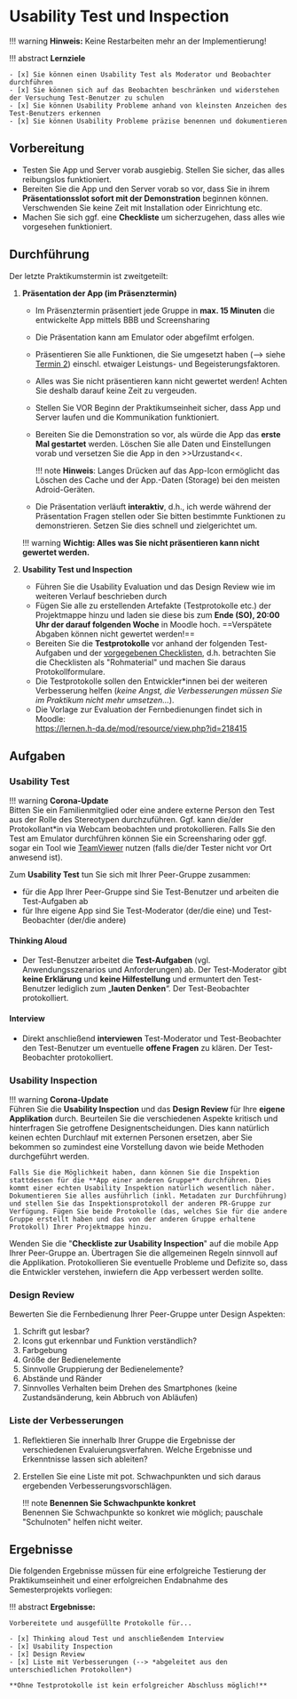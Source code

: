 # Usability Test und Inspection

!!! warning
    **Hinweis:** Keine Restarbeiten mehr an der Implementierung!

!!! abstract 
    **Lernziele**

    - [x] Sie können einen Usability Test als Moderator und Beobachter durchführen
    - [x] Sie können sich auf das Beobachten beschränken und widerstehen der Versuchung Test-Benutzer zu schulen
    - [x] Sie können Usability Probleme anhand von kleinsten Anzeichen des Test-Benutzers erkennen
    - [x] Sie können Usability Probleme präzise benennen und dokumentieren

## Vorbereitung

- Testen Sie App und Server vorab ausgiebig. Stellen Sie sicher, das alles reibungslos funktioniert. 
- Bereiten Sie die App und den Server vorab so vor, dass Sie in ihrem __Präsentationsslot sofort mit der Demonstration__ beginnen können. Verschwenden Sie keine Zeit mit Installation oder Einrichtung etc.  
- Machen Sie sich ggf. eine **Checkliste** um sicherzugehen, dass alles wie vorgesehen funktioniert.

<!--
!!! warning
     **Vorbereitung der Testprotokolle (zu Hause!)**  
     Bereiten Sie die Testprotokolle vor anhand der folgenden Test-Aufgaben und der vorgegebenen Checklisten, d.h. betrachten Sie die Checklisten als "Rohmaterial" und machen Sie daraus Protokollformulare.

   
Die Testprotokolle sollen den Entwickler*innen bei der weiteren Verbesserung helfen (_keine Angst, die Verbesserungen müssen Sie im Praktikum nicht mehr umsetzen..._).

Alle **Protokolle** aus den folgenden Teilaufgaben kommen in die Projektmappe.
-->


## Durchführung

Der letzte Praktikumstermin ist zweitgeteilt:

1. **Präsentation der App (im Präsenztermin)** 
    - Im Präsenztermin präsentiert jede Gruppe in **max. 15 Minuten** die entwickelte App mittels BBB und Screensharing
    - Die Präsentation kann am Emulator oder abgefilmt erfolgen.
    - Präsentieren Sie alle Funktionen, die Sie umgesetzt haben (--> siehe [Termin 2](termin2.md)) einschl. etwaiger Leistungs- und Begeisterungsfaktoren. 
    - Alles was Sie nicht präsentieren kann nicht gewertet werden! Achten Sie deshalb darauf keine Zeit zu vergeuden.
    - Stellen Sie VOR Beginn der Praktikumseinheit sicher, dass App und Server laufen und die Kommunikation funktioniert.
    - Bereiten Sie die Demonstration so vor, als würde die App das **erste Mal gestartet** werden. Löschen Sie alle Daten und Einstellungen vorab und versetzen Sie die App in den >>Urzustand<<.
    
        !!! note
            **Hinweis**: Langes Drücken auf das App-Icon ermöglicht das Löschen des Cache und der App.-Daten (Storage) bei den meisten Adroid-Geräten.

    - Die Präsentation verläuft **interaktiv**, d.h., ich werde während der Präsentation Fragen stellen oder Sie bitten bestimmte Funktionen zu demonstrieren. Setzen Sie dies schnell und zielgerichtet um. 

    !!! warning
        __Wichtig: Alles was Sie nicht präsentieren kann nicht gewertet werden.__

2. **Usability Test und Inspection**
    - Führen Sie die Usability Evaluation und das Design Review wie im weiteren Verlauf beschrieben durch
    - Fügen Sie alle zu erstellenden Artefakte (Testprotokolle etc.) der Projektmappe hinzu und laden sie diese bis zum __Ende (SO), 20:00 Uhr der darauf folgenden Woche__ in Moodle hoch. ==Verspätete Abgaben können nicht gewertet werden!==
    - Bereiten Sie die __Testprotokolle__ vor anhand der folgenden Test-Aufgaben und der [vorgegebenen Checklisten](https://lernen.h-da.de/mod/resource/view.php?id=218415), d.h. betrachten Sie die Checklisten als "Rohmaterial" und machen Sie daraus Protokollformulare.   
    - Die Testprotokolle sollen den Entwickler*innen bei der weiteren Verbesserung helfen (_keine Angst, die Verbesserungen müssen Sie im Praktikum nicht mehr umsetzen..._).
    - Die Vorlage zur Evaluation der Fernbedienungen findet sich in Moodle:  
        <https://lernen.h-da.de/mod/resource/view.php?id=218415>



## Aufgaben

### Usability Test

!!! warning
    **Corona-Update**  
    Bitten Sie ein Familienmitglied oder eine andere externe Person den Test aus der Rolle des Stereotypen durchzuführen. Ggf. kann die/der Protokollant*in via Webcam beobachten und protokollieren. Falls Sie den Test am Emulator durchführen können Sie ein Screensharing oder ggf. sogar ein Tool wie [TeamViewer](https://www.teamviewer.com/de/) nutzen (falls die/der Tester nicht vor Ort anwesend ist).

Zum **Usability Test** tun Sie sich mit Ihrer Peer-Gruppe zusammen:

* für die App Ihrer Peer-Gruppe sind Sie Test-Benutzer und arbeiten die Test-Aufgaben ab
* für Ihre eigene App sind Sie Test-Moderator (der/die eine) und Test-Beobachter (der/die andere)

#### Thinking Aloud
* Der Test-Benutzer arbeitet die **Test-Aufgaben** (vgl. Anwendungsszenarios und Anforderungen) ab. Der Test-Moderator gibt **keine Erklärung** und **keine Hilfestellung** und ermuntert den Test-Benutzer lediglich zum „**lauten Denken**“. Der Test-Beobachter protokolliert.
#### Interview
* Direkt anschließend **interviewen** Test-Moderator und Test-Beobachter den Test-Benutzer um eventuelle **offene Fragen** zu klären. Der Test-Beobachter protokolliert.


### Usability Inspection

!!! warning
    **Corona-Update**  
    Führen Sie die **Usability Inspection** und das **Design Review** für Ihre **eigene Applikation** durch. Beurteilen Sie die verschiedenen Aspekte kritisch und hinterfragen Sie getroffene Designentscheidungen. Dies kann natürlich keinen echten Durchlauf mit externen Personen ersetzen, aber Sie bekommen so zumindest eine Vorstellung davon wie beide Methoden durchgeführt werden.
    
    Falls Sie die Möglichkeit haben, dann können Sie die Inspektion stattdessen für die **App einer anderen Gruppe** durchführen. Dies kommt einer echten Usability Inspektion natürlich wesentlich näher. 
    Dokumentieren Sie alles ausführlich (inkl. Metadaten zur Durchführung) und stellen Sie das Inspektionsprotokoll der anderen PR-Gruppe zur Verfügung. Fügen Sie beide Protokolle (das, welches Sie für die andere Gruppe erstellt haben und das von der anderen Gruppe erhaltene Protokoll) Ihrer Projektmappe hinzu.

    
Wenden Sie die "**Checkliste zur Usability Inspection**" auf die mobile App Ihrer Peer-Gruppe an. Übertragen Sie die allgemeinen Regeln sinnvoll auf die Applikation. Protokollieren Sie eventuelle Probleme und Defizite so, dass die Entwickler verstehen, inwiefern die App verbessert werden sollte.

### Design Review
Bewerten Sie die Fernbedienung Ihrer Peer-Gruppe unter Design Aspekten:

1. Schrift gut lesbar?
2. Icons gut erkennbar und Funktion verständlich?
3. Farbgebung
4. Größe der Bedienelemente
5. Sinnvolle Gruppierung der Bedienelemente?
6. Abstände und Ränder
7. Sinnvolles Verhalten beim Drehen des Smartphones (keine Zustandsänderung, kein Abbruch von Abläufen)


### Liste der Verbesserungen

1. Reflektieren Sie innerhalb Ihrer Gruppe die Ergebnisse der verschiedenen Evaluierungsverfahren. Welche Ergebnisse und Erkenntnisse lassen sich ableiten? 
2. Erstellen Sie eine Liste mit pot. Schwachpunkten und sich daraus ergebenden Verbesserungsvorschlägen. 

    !!! note
        **Benennen Sie Schwachpunkte konkret**   
        Benennen Sie Schwachpunkte so konkret wie möglich; pauschale "Schulnoten" helfen nicht weiter.


## Ergebnisse

Die folgenden Ergebnisse müssen für eine erfolgreiche Testierung der Praktikumseinheit und einer erfolgreichen Endabnahme des Semesterprojekts vorliegen:

!!! abstract
    __Ergebnisse:__

    Vorbereitete und ausgefüllte Protokolle für...

    - [x] Thinking aloud Test und anschließendem Interview
    - [x] Usability Inspection
    - [x] Design Review
    - [x] Liste mit Verbesserungen (--> *abgeleitet aus den unterschiedlichen Protokollen*)

    **Ohne Testprotokolle ist kein erfolgreicher Abschluss möglich!**